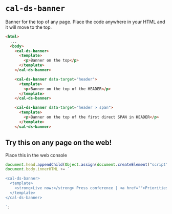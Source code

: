 # `cal-ds-banner`

Banner for the top of any page. Place the code anywhere in your HTML and it will move to the top.

```html
<html>
  ...
  <body>
    <cal-ds-banner>
      <template>
        <p>Banner on the top</p>
      </template>
    </cal-ds-banner>

    <cal-ds-banner data-target="header">
      <template>
        <p>Banner on the top of the HEADER</p>
      </template>
    </cal-ds-banner>

    <cal-ds-banner data-target="header > span">
      <template>
        <p>Banner on the top of the first direct SPAN in HEADER</p>
      </template>
    </cal-ds-banner>
```

## Try this on any page on the web!

Place this in the web console

```javascript
document.head.appendChild(Object.assign(document.createElement("script"), {src: "https://cdn.jsdelivr.net/npm/@cagovweb/cal-ds-banner",type:"module"}));
document.body.innerHTML += `

<cal-ds-banner>
  <template>
    <strong>Live now:</strong> Press conference | <a href="">Priorities</a>
  </template>
</cal-ds-banner>

`;
```
